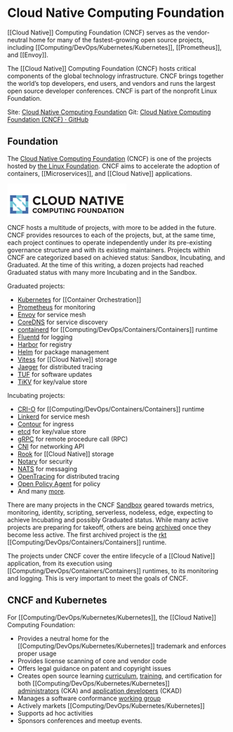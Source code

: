 # Cloud Native Computing Foundation

[[Cloud Native]] Computing Foundation (CNCF) serves as the vendor-neutral home for many of the fastest-growing open source projects, including [[Computing/DevOps/Kubernetes/Kubernetes]], [[Prometheus]], and [[Envoy]].

The [[Cloud Native]] Computing Foundation (CNCF) hosts critical components of the global technology infrastructure. CNCF brings together the world’s top developers, end users, and vendors and runs the largest open source developer conferences. CNCF is part of the nonprofit Linux Foundation.

Site: [Cloud Native Computing Foundation](https://www.cncf.io/)
Git: [Cloud Native Computing Foundation (CNCF) · GitHub](https://github.com/cncf)

## Foundation

The [Cloud Native Computing Foundation](https://www.cncf.io/) (CNCF) is one of the projects hosted by [the Linux Foundation](https://www.linuxfoundation.org/). CNCF aims to accelerate the adoption of containers, [[Microservices]], and [[Cloud Native]] applications.

![CNCF logo](/media/CNCF_logo.png)

CNCF hosts a multitude of projects, with more to be added in the future. CNCF provides resources to each of the projects, but, at the same time, each project continues to operate independently under its pre-existing governance structure and with its existing maintainers. Projects within CNCF are categorized based on achieved status: Sandbox, Incubating, and Graduated. At the time of this writing, a dozen projects had reached Graduated status with many more Incubating and in the Sandbox.

Graduated projects:

-   [Kubernetes](https://kubernetes.io/) for [[Container Orchestration]]
-   [Prometheus](https://prometheus.io/) for monitoring
-   [Envoy](https://github.com/envoyproxy/envoy) for service mesh
-   [CoreDNS](https://coredns.io/) for service discovery
-   [containerd](http://containerd.io/) for [[Computing/DevOps/Containers/Containers]] runtime
-   [Fluentd](http://www.fluentd.org/) for logging
-   [Harbor](https://goharbor.io/) for registry
-   [Helm](https://www.helm.sh/) for package management
-   [Vitess](http://vitess.io/) for [[Cloud Native]] storage
-   [Jaeger](https://github.com/jaegertracing/jaeger) for distributed tracing
-   [TUF](https://github.com/theupdateframework/specification) for software updates
-   [TiKV](https://tikv.org/) for key/value store

Incubating projects:

-   [CRI-O](https://cri-o.io/) for [[Computing/DevOps/Containers/Containers]] runtime
-   [Linkerd](https://linkerd.io/) for service mesh
-   [Contour](https://projectcontour.io/) for ingress
-   [etcd](https://github.com/etcd-io) for key/value store
-   [gRPC](http://www.grpc.io/) for remote procedure call (RPC)
-   [CNI](https://github.com/containernetworking/cni) for networking API
-   [Rook](https://github.com/rook/rook) for [[Cloud Native]] storage
-   [Notary](https://github.com/theupdateframework/notary) for security
-   [NATS](https://nats.io/) for messaging
-   [OpenTracing](http://opentracing.io/) for distributed tracing
-   [Open Policy Agent](https://www.openpolicyagent.org/) for policy
-   And many [more](https://www.cncf.io/projects/).

There are many projects in the CNCF [Sandbox](https://www.cncf.io/sandbox-projects/) geared towards metrics, monitoring, identity, scripting, serverless, nodeless, edge, expecting to achieve Incubating and possibly Graduated status. While many active projects are preparing for takeoff, others are being [archived](https://www.cncf.io/archived-projects/) once they become less active. The first archived project is the [rkt](https://github.com/rkt/rkt) [[Computing/DevOps/Containers/Containers]] runtime. 

The projects under CNCF cover the entire lifecycle of a [[Cloud Native]] application, from its execution using [[Computing/DevOps/Containers/Containers]] runtimes, to its monitoring and logging. This is very important to meet the goals of CNCF.

## CNCF and Kubernetes

For [[Computing/DevOps/Kubernetes/Kubernetes]], the [[Cloud Native]] Computing Foundation:

-   Provides a neutral home for the [[Computing/DevOps/Kubernetes/Kubernetes]] trademark and enforces proper usage
-   Provides license scanning of core and vendor code
-   Offers legal guidance on patent and copyright issues
-   Creates open source learning [curriculum](https://github.com/cncf/curriculum), [training](https://www.cncf.io/certification/training/), and certification for both [[Computing/DevOps/Kubernetes/Kubernetes]] [administrators](https://www.cncf.io/certification/CKA/) (CKA) and [application developers](https://www.cncf.io/certification/ckad/) (CKAD)
-   Manages a software conformance [working group](https://lists.cncf.io/g/cncf-k8s-conformance)
-   Actively markets [[Computing/DevOps/Kubernetes/Kubernetes]]
-   Supports ad hoc activities
-   Sponsors conferences and meetup events.